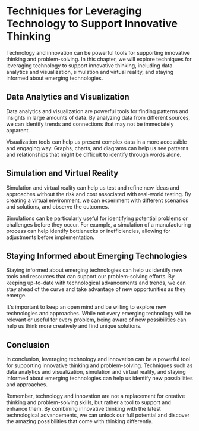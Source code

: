 # Techniques for Leveraging Technology to Support Innovative Thinking

Technology and innovation can be powerful tools for supporting innovative thinking and problem-solving. In this chapter, we will explore techniques for leveraging technology to support innovative thinking, including data analytics and visualization, simulation and virtual reality, and staying informed about emerging technologies.

Data Analytics and Visualization
--------------------------------

Data analytics and visualization are powerful tools for finding patterns and insights in large amounts of data. By analyzing data from different sources, we can identify trends and connections that may not be immediately apparent.

Visualization tools can help us present complex data in a more accessible and engaging way. Graphs, charts, and diagrams can help us see patterns and relationships that might be difficult to identify through words alone.

Simulation and Virtual Reality
------------------------------

Simulation and virtual reality can help us test and refine new ideas and approaches without the risk and cost associated with real-world testing. By creating a virtual environment, we can experiment with different scenarios and solutions, and observe the outcomes.

Simulations can be particularly useful for identifying potential problems or challenges before they occur. For example, a simulation of a manufacturing process can help identify bottlenecks or inefficiencies, allowing for adjustments before implementation.

Staying Informed about Emerging Technologies
--------------------------------------------

Staying informed about emerging technologies can help us identify new tools and resources that can support our problem-solving efforts. By keeping up-to-date with technological advancements and trends, we can stay ahead of the curve and take advantage of new opportunities as they emerge.

It's important to keep an open mind and be willing to explore new technologies and approaches. While not every emerging technology will be relevant or useful for every problem, being aware of new possibilities can help us think more creatively and find unique solutions.

Conclusion
----------

In conclusion, leveraging technology and innovation can be a powerful tool for supporting innovative thinking and problem-solving. Techniques such as data analytics and visualization, simulation and virtual reality, and staying informed about emerging technologies can help us identify new possibilities and approaches.

Remember, technology and innovation are not a replacement for creative thinking and problem-solving skills, but rather a tool to support and enhance them. By combining innovative thinking with the latest technological advancements, we can unlock our full potential and discover the amazing possibilities that come with thinking differently.

